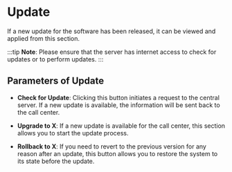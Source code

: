 # Update

If a new update for the software has been released, it can be viewed and applied from this section.

:::tip
**Note**: Please ensure that the server has internet access to check for updates or to perform updates.
:::

## Parameters of Update

- **Check for Update**: Clicking this button initiates a request to the central server. If a new update is available, the information will be sent back to the call center.

- **Upgrade to X**: If a new update is available for the call center, this section allows you to start the update process.

- **Rollback to X**: If you need to revert to the previous version for any reason after an update, this button allows you to restore the system to its state before the update.